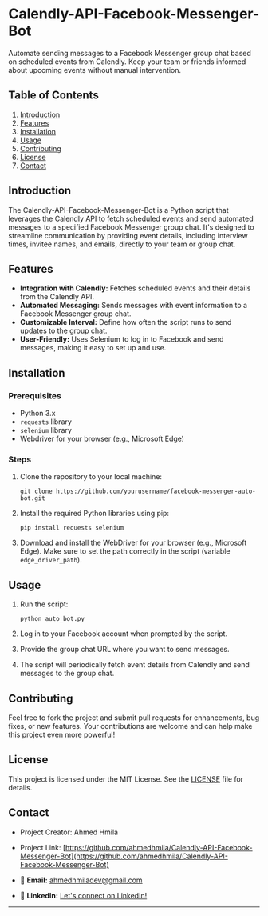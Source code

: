 # Calendly-API-Facebook-Messenger-Bot
Automate sending messages to a Facebook Messenger group chat based on scheduled events from Calendly. Keep your team or friends informed about upcoming events without manual intervention.

## Table of Contents
1. [Introduction](#introduction)
2. [Features](#features)
3. [Installation](#installation)
4. [Usage](#usage)
5. [Contributing](#contributing)
6. [License](#license)
7. [Contact](#contact)

## Introduction

The Calendly-API-Facebook-Messenger-Bot is a Python script that leverages the Calendly API to fetch scheduled events and send automated messages to a specified Facebook Messenger group chat. It's designed to streamline communication by providing event details, including interview times, invitee names, and emails, directly to your team or group chat.

## Features

- **Integration with Calendly:** Fetches scheduled events and their details from the Calendly API.
- **Automated Messaging:** Sends messages with event information to a Facebook Messenger group chat.
- **Customizable Interval:** Define how often the script runs to send updates to the group chat.
- **User-Friendly:** Uses Selenium to log in to Facebook and send messages, making it easy to set up and use.

## Installation

### Prerequisites

- Python 3.x
- `requests` library
- `selenium` library
- Webdriver for your browser (e.g., Microsoft Edge)

### Steps

1. Clone the repository to your local machine:
   ```
   git clone https://github.com/yourusername/facebook-messenger-auto-bot.git
   ```

2. Install the required Python libraries using pip:
   ```
   pip install requests selenium
   ```

3. Download and install the WebDriver for your browser (e.g., Microsoft Edge). Make sure to set the path correctly in the script (variable `edge_driver_path`).

## Usage

1. Run the script:
   ```
   python auto_bot.py
   ```

2. Log in to your Facebook account when prompted by the script.

3. Provide the group chat URL where you want to send messages.

4. The script will periodically fetch event details from Calendly and send messages to the group chat.

## Contributing

Feel free to fork the project and submit pull requests for enhancements, bug fixes, or new features. Your contributions are welcome and can help make this project even more powerful!

## License

This project is licensed under the MIT License. See the [LICENSE](LICENSE) file for details.

## Contact

- Project Creator: Ahmed Hmila
- Project Link: [https://github.com/ahmedhmila/Calendly-API-Facebook-Messenger-Bot](https://github.com/ahmedhmila/Calendly-API-Facebook-Messenger-Bot)

- 📧 **Email:** [ahmedhmiladev@gmail.com](mailto:ahmedhmiladev@gmail.com)
- 💼 **LinkedIn:** [Let's connect on LinkedIn!](https://www.linkedin.com/in/ahmed-hmila/)
---
